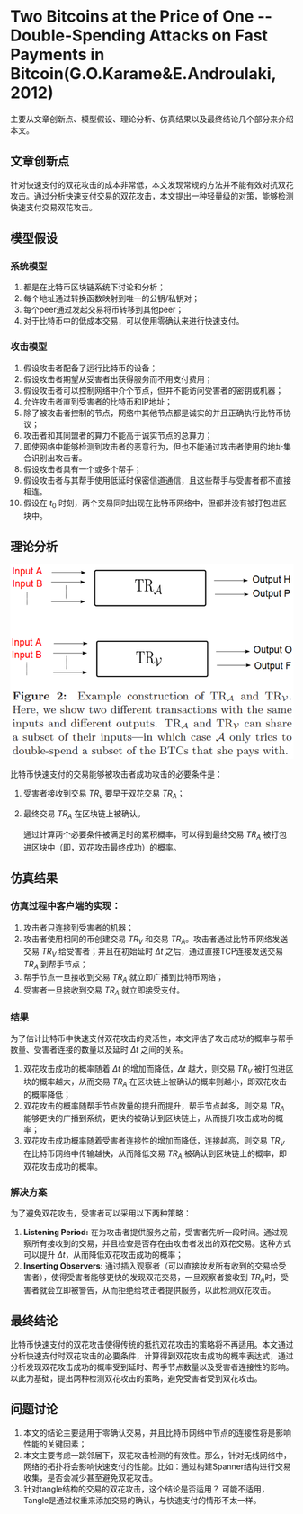# Two Bitcoins at the Price of One -- Double-Spending Attacks on Fast Payments in Bitcoin(G.O.Karame&E.Androulaki, 2012)

主要从文章创新点、模型假设、理论分析、仿真结果以及最终结论几个部分来介绍本文。

## 文章创新点

针对快速支付的双花攻击的成本非常低，本文发现常规的方法并不能有效对抗双花攻击。通过分析快速支付交易的双花攻击，本文提出一种轻量级的对策，能够检测快速支付交易双花攻击。

## 模型假设
### 系统模型
1. 都是在比特币区块链系统下讨论和分析；
2. 每个地址通过转换函数映射到唯一的公钥/私钥对；
3. 每个peer通过发起交易将币转移到其他peer；
4. 对于比特币中的低成本交易，可以使用零确认来进行快速支付。
### 攻击模型

1. 假设攻击者配备了运行比特币的设备；
2. 假设攻击者期望从受害者出获得服务而不用支付费用；
3. 假设攻击者可以控制网络中介个节点，但并不能访问受害者的密钥或机器；
4. 允许攻击者直到受害者的比特币和IP地址；
5. 除了被攻击者控制的节点，网络中其他节点都是诚实的并且正确执行比特币协议；
6. 攻击者和其同盟者的算力不能高于诚实节点的总算力；
7. 即使网络中能够检测到攻击者的恶意行为，但也不能通过攻击者使用的地址集合识别出攻击者。
8. 假设攻击者具有一个或多个帮手；
9. 假设攻击者与其帮手使用低延时保密信道通信，且这些帮手与受害者都不直接相连。
10. 假设在 $t_0$ 时刻，两个交易同时出现在比特币网络中，但都并没有被打包进区块中。

## 理论分析

![](./pics5/Figure_2.png)

比特币快速支付的交易能够被攻击者成功攻击的必要条件是：
1. 受害者接收到交易 $TR_v$ 要早于双花交易 $TR_A$；
2. 最终交易 $TR_A$ 在区块链上被确认。
   
   通过计算两个必要条件被满足时的累积概率，可以得到最终交易 $TR_A$ 被打包进区块中（即，双花攻击最终成功）的概率。

## 仿真结果

### 仿真过程中客户端的实现：
1. 攻击者只连接到受害者的机器；
2. 攻击者使用相同的币创建交易 $TR_V$ 和交易 $TR_A$。攻击者通过比特币网络发送交易 $TR_V$ 给受害者；并且在初始延时 $\Delta t$ 之后，通过直接TCP连接发送交易 $TR_A$ 到帮手节点；
3. 帮手节点一旦接收到交易 $TR_A$ 就立即广播到比特币网络；
4. 受害者一旦接收到交易 $TR_A$ 就立即接受支付。

### 结果

为了估计比特币中快速支付双花攻击的灵活性，本文评估了攻击成功的概率与帮手数量、受害者连接的数量以及延时 $\Delta t$ 之间的关系。

1. 双花攻击成功的概率随着 $\Delta t$ 的增加而降低，$\Delta t$ 越大，则交易 $TR_V$ 被打包进区块的概率越大，从而交易 $TR_A$ 在区块链上被确认的概率则越小，即双花攻击的概率降低；
2. 双花攻击的概率随帮手节点数量的提升而提升，帮手节点越多，则交易 $TR_A$ 能够更快的广播到系统，更快的被确认到区块链上，从而提升攻击成功的概率；
3. 双花攻击成功概率随着受害者连接性的增加而降低，连接越高，则交易 $TR_V$ 在比特币网络中传输越快，从而降低交易 $TR_A$ 被确认到区块链上的概率，即双花攻击成功的概率。

  ### 解决方案

  为了避免双花攻击，受害者可以采用以下两种策略：
  1. **Listening Period:** 在为攻击者提供服务之前，受害者先听一段时间。通过观察所有接收到的交易，并且检查是否存在由攻击者发出的双花交易。这种方式可以提升 $\Delta t$，从而降低双花攻击成功的概率；
  2. **Inserting Observers:** 通过插入观察者（可以直接妆发所有收到的交易给受害者），使得受害者能够更快的发现双花交易，一旦观察者接收到 $TR_A$时，受害者就会立即被警告，从而拒绝给攻击者提供服务，以此检测双花攻击。

## 最终结论

比特币快速支付的双花攻击使得传统的抵抗双花攻击的策略将不再适用。本文通过分析快速支付时双花攻击的必要条件，计算得到双花攻击成功的概率表达式，通过分析发现双花攻击成功的概率受到延时、帮手节点数量以及受害者连接性的影响。以此为基础，提出两种检测双花攻击的策略，避免受害者受到双花攻击。

## 问题讨论

1. 本文的结论主要适用于零确认交易，并且比特币网络中节点的连接性将是影响性能的关键因素；
2. 本文主要考虑一跳邻居下，双花攻击检测的有效性。那么，针对无线网络中，网络的拓扑将会影响快速支付的性能。比如：通过构建Spanner结构进行交易收集，是否会减少甚至避免双花攻击。
3. 针对tangle结构的交易的双花攻击，这个结论是否适用？
   可能不适用，Tangle是通过权重来添加交易的确认，与快速支付的情形不太一样。